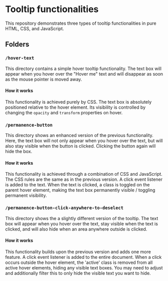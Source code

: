 # Tooltip functionalities

This repository demonstrates three types of tooltip functionalities in pure HTML, CSS, and JavaScript. 

## Folders

### `/hover-text`

This directory contains a simple hover tooltip functionality. The text box will appear when you hover over the "Hover me" text and will disappear as soon as the mouse pointer is moved away. 

#### How it works

This functionality is achieved purely by CSS. The text box is absolutely positioned relative to the hover element. Its visibility is controlled by changing the `opacity` and `transform` properties on hover.

### `/permanence-button`

This directory shows an enhanced version of the previous functionality. Here, the text box will not only appear when you hover over the text, but will also stay visible when the button is clicked. Clicking the button again will hide the box. 

#### How it works

This functionality is achieved through a combination of CSS and JavaScript. The CSS rules are the same as in the previous version. A click event listener is added to the text. When the text is clicked, a class is toggled on the parent hover element, making the text box permanently visible / toggling permanent visibility.

### `/permanence-button-click-anywhere-to-deselect`

This directory shows the a slightly different version of the tooltip. The text box will appear when you hover over the text, stay visible when the text is clicked, and will also hide when an area anywhere outside is clicked.

#### How it works

This functionality builds upon the previous version and adds one more feature. A click event listener is added to the entire document. When a click occurs outside the hover element, the 'active' class is removed from all active hover elements, hiding any visible text boxes. You may need to adjust and additionally filter this to only hide the visible text you want to hide.

